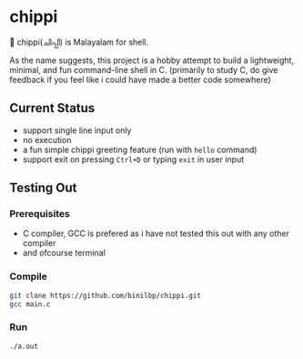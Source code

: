 # chippi 

🐚 chippi(ചിപ്പി) is Malayalam for shell.

As the name suggests, this project is a hobby attempt to build a lightweight, minimal, and fun command-line shell in C. (primarily to study C, do give feedback if you feel like i could have made a better code somewhere)


## Current Status 
- support single line input only
- no execution
- a fun simple chippi greeting feature (run with `hello` command)
- support exit on pressing `Ctrl+D` or typing `exit` in user input

## Testing Out

### Prerequisites
- C compiler, GCC is prefered as i have not tested this out with any other compiler
- and ofcourse terminal

### Compile 
```bash
git clone https://github.com/binilbp/chippi.git
gcc main.c
```
### Run
```
./a.out
```
